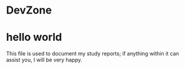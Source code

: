# DevZone
# hello world
This file is used to document my study reports; if anything within it can assist you, I will be very happy.






